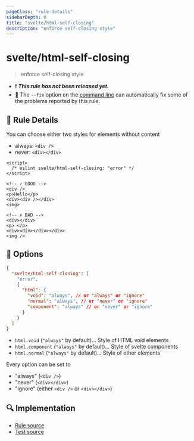 ```yaml
---
pageClass: "rule-details"
sidebarDepth: 0
title: "svelte/html-self-closing"
description: "enforce self-closing style"
---
```


# svelte/html-self-closing

> enforce self-closing style

- :exclamation: <badge text="This rule has not been released yet." vertical="middle" type="error"> **_This rule has not been released yet._** </badge>
- :wrench: The `--fix` option on the [command line](https://eslint.org/docs/user-guide/command-line-interface#fixing-problems) can automatically fix some of the problems reported by this rule.

## :book: Rule Details

You can choose either two styles for elements without content

- always: `<div />`
- never: `<div></div>`

<ESLintCodeBlock fix>

<!-- prettier-ignore-start -->
<!--eslint-skip-->

```svelte
<script>
  /* eslint svelte/html-self-closing: "error" */
</script>

<!-- ✓ GOOD -->
<div />
<p>Hello</p>
<div><div /></div>
<img>

<!-- ✗ BAD -->
<div></div>
<p> </p>
<div><div></div></div>
<img />
```

<!-- prettier-ignore-end -->

</ESLintCodeBlock>

## :wrench: Options

```json
{
  "svelte/html-self-closing": [
    "error",
    {
      "html": {
        "void": "always", // or "always" or "ignore"
        "normal": "always", // or "never" or "ignore"
        "component": "always" // or "never" or "ignore"
      }
    }
  ]
}
```

- `html.void` (`"always"` by default)... Style of HTML void elements
- `html.component` (`"always"` by default)... Style of svelte components
- `html.normal` (`"always"` by default)... Style of other elements

Every option can be set to
- "always" (`<div />`)
- "never" (`<div></div>`)
- "ignore" (either `<div />` or `<div></div>`)

## :mag: Implementation

- [Rule source](https://github.com/ota-meshi/eslint-plugin-svelte/blob/main/src/rules/html-self-closing.ts)
- [Test source](https://github.com/ota-meshi/eslint-plugin-svelte/blob/main/tests/src/rules/html-self-closing.ts)
